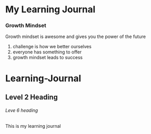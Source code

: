 # My Learning Journal

### Growth Mindset

Growth mindset is awesome and gives you the power of the future
1. challenge is how we better ourselves
1. everyone has something to offer
1. growth mindset leads to success


# Learning-Journal
## Level 2 Heading
###### Leve 6 heading

This is my learning journal
